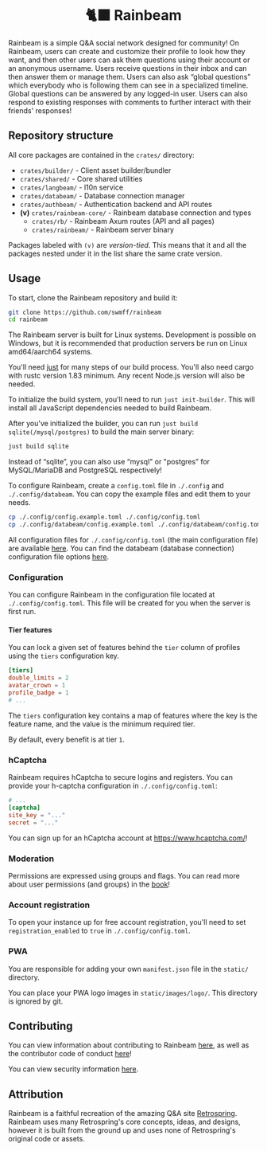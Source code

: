 <h1 align="center">🐈‍⬛ Rainbeam</h1>

Rainbeam is a simple Q&A social network designed for community! On Rainbeam, users can create and customize their profile to look how they want, and then other users can ask them questions using their account or an anonymous username. Users receive questions in their inbox and can then answer them or manage them. Users can also ask “global questions” which everybody who is following them can see in a specialized timeline. Global questions can be answered by any logged-in user. Users can also respond to existing responses with comments to further interact with their friends' responses!

## Repository structure

All core packages are contained in the `crates/` directory:

- `crates/builder/` - Client asset builder/bundler
- `crates/shared/` - Core shared utilities
- `crates/langbeam/` - l10n service
- `crates/databeam/` - Database connection manager
- `crates/authbeam/` - Authentication backend and API routes
- **(v)** `crates/rainbeam-core/` - Rainbeam database connection and types
    - `crates/rb/` - Rainbeam Axum routes (API and all pages)
    - `crates/rainbeam/` - Rainbeam server binary

Packages labeled with `(v)` are _version-tied_. This means that it and all the packages nested under it in the list share the same crate version.

## Usage

To start, clone the Rainbeam repository and build it:

```bash
git clone https://github.com/swmff/rainbeam
cd rainbeam
```

The Rainbeam server is built for Linux systems. Development is possible on Windows, but it is recommended that production servers be run on Linux amd64/aarch64 systems.

You'll need [just](https://just.systems/man/en/introduction.html) for many steps of our build process. You'll also need cargo with rustc version 1.83 minimum. Any recent Node.js version will also be needed.

To initialize the build system, you'll need to run `just init-builder`. This will install all JavaScript dependencies needed to build Rainbeam.

After you've initialized the builder, you can run `just build sqlite(/mysql/postgres)` to build the main server binary:

```bash
just build sqlite
```

Instead of “sqlite”, you can also use “mysql" or "postgres” for MySQL/MariaDB and PostgreSQL respectively!

To configure Rainbeam, create a `config.toml` file in `./.config` and `./.config/databeam`. You can copy the example files and edit them to your needs.

```bash
cp ./.config/config.example.toml ./.config/config.toml
cp ./.config/databeam/config.example.toml ./.config/databeam/config.toml
```

All configuration files for `./.config/config.toml` (the main configuration file) are available [here](https://swmff.github.io/rainbeam/rainbeam/config/struct.Config.html). You can find the databeam (database connection) configuration file options [here](https://swmff.github.io/rainbeam/databeam/sql/struct.DatabaseOpts.html).

### Configuration

You can configure Rainbeam in the configuration file located at `./.config/config.toml`. This file will be created for you when the server is first run.

#### Tier features

You can lock a given set of features behind the `tier` column of profiles using the `tiers` configuration key.

```toml
[tiers]
double_limits = 2
avatar_crown = 1
profile_badge = 1
# ...
```

The `tiers` configuration key contains a map of features where the key is the feature name, and the value is the minimum required tier.

By default, every benefit is at tier `1`.

### hCaptcha

Rainbeam requires hCaptcha to secure logins and registers. You can provide your h-captcha configuration in `./.config/config.toml`:

```toml
# ...
[captcha]
site_key = "..."
secret = "..."
```

You can sign up for an hCaptcha account at <https://www.hcaptcha.com/>!

### Moderation

Permissions are expressed using groups and flags. You can read more about user permissions (and groups) in the [book](https://swmff.github.io/rainbeam_staff_guide/technical/permissions.html)!

### Account registration

To open your instance up for free account registration, you'll need to set `registration_enabled` to `true` in `./.config/config.toml`.

### PWA

You are responsible for adding your own `manifest.json` file in the `static/` directory.

You can place your PWA logo images in `static/images/logo/`. This directory is ignored by git.

## Contributing

You can view information about contributing to Rainbeam [here](https://github.com/swmff/rainbeam/blob/master/.github/CONTRIBUTING.md), as well as the contributor code of conduct [here](https://github.com/swmff/rainbeam/blob/master/.github/CODE_OF_CONDUCT.md)!

You can view security information [here](https://github.com/swmff/rainbeam/blob/master/SECURITY.md).

## Attribution

Rainbeam is a faithful recreation of the amazing Q&A site [Retrospring](https://github.com/Retrospring/retrospring). Rainbeam uses many Retrospring's core concepts, ideas, and designs, however it is built from the ground up and uses none of Retrospring's original code or assets.
